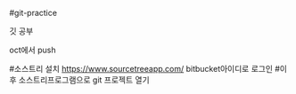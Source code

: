 #git-practice

깃 공부

oct에서 push

#소스트리 설치
https://www.sourcetreeapp.com/
bitbucket아이디로 로그인 #이후 소스트리프로그램으로 git 프로젝트 열기
